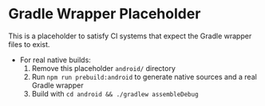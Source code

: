 # Gradle Wrapper Placeholder

This is a placeholder to satisfy CI systems that expect the Gradle wrapper files to exist.

- For real native builds:
  1) Remove this placeholder `android/` directory
  2) Run `npm run prebuild:android` to generate native sources and a real Gradle wrapper
  3) Build with `cd android && ./gradlew assembleDebug`
